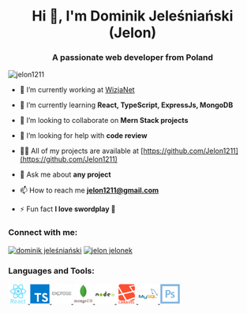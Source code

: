 <h1 align="center">Hi 👋, I'm Dominik Jeleśniański (Jelon)</h1>
<h3 align="center">A passionate web developer from Poland</h3>

<p align="left"> <img src="https://komarev.com/ghpvc/?username=jelon1211&label=Profile%20views&color=0e75b6&style=flat" alt="jelon1211" /> </p>

- 🔭 I’m currently working at [WizjaNet](https://www.wizja.net/)

- 🌱 I’m currently learning **React, TypeScript, ExpressJs, MongoDB**

- 👯 I’m looking to collaborate on **Mern Stack projects**

- 🤝 I’m looking for help with **code review**

- 👨‍💻 All of my projects are available at [https://github.com/Jelon1211](https://github.com/Jelon1211)

- 💬 Ask me about **any project**

- 📫 How to reach me **jelon1211@gmail.com**

- ⚡ Fun fact **I love swordplay 🤺**

<h3 align="left">Connect with me:</h3>
<p align="left">
<a href="https://linkedin.com/in/dominik jeleśniański" target="blank"><img align="center" src="https://raw.githubusercontent.com/rahuldkjain/github-profile-readme-generator/master/src/images/icons/Social/linked-in-alt.svg" alt="dominik jeleśniański" height="30" width="40" /></a>
<a href="https://fb.com/jelon jelonek" target="blank"><img align="center" src="https://raw.githubusercontent.com/rahuldkjain/github-profile-readme-generator/master/src/images/icons/Social/facebook.svg" alt="jelon jelonek" height="30" width="40" /></a>
</p>

<h3 align="left">Languages and Tools:</h3>
<p align="left"> 
<a href="https://reactjs.org/" target="_blank" rel="noreferrer"> <img src="https://raw.githubusercontent.com/devicons/devicon/master/icons/react/react-original-wordmark.svg" alt="react" width="40" height="40"/> </a> 
<a href="https://www.typescriptlang.org/" target="_blank" rel="noreferrer"> <img src="https://raw.githubusercontent.com/devicons/devicon/master/icons/typescript/typescript-original.svg" alt="typescript" width="40" height="40"/> </a> 
 <a href="https://expressjs.com" target="_blank" rel="noreferrer"> <img src="https://raw.githubusercontent.com/devicons/devicon/master/icons/express/express-original-wordmark.svg" alt="express" width="40" height="40"/> </a> 
<a href="https://www.mongodb.com/" target="_blank" rel="noreferrer"> <img src="https://raw.githubusercontent.com/devicons/devicon/master/icons/mongodb/mongodb-original-wordmark.svg" alt="mongodb" width="40" height="40"/> </a> 
<a href="https://nodejs.org" target="_blank" rel="noreferrer"> <img src="https://raw.githubusercontent.com/devicons/devicon/master/icons/nodejs/nodejs-original-wordmark.svg" alt="nodejs" width="40" height="40"/> </a> 
<a href="https://laravel.com/" target="_blank" rel="noreferrer"> <img src="https://raw.githubusercontent.com/devicons/devicon/master/icons/laravel/laravel-plain-wordmark.svg" alt="laravel" width="40" height="40"/> </a>
<a href="https://www.mysql.com/" target="_blank" rel="noreferrer"> <img src="https://raw.githubusercontent.com/devicons/devicon/master/icons/mysql/mysql-original-wordmark.svg" alt="mysql" width="40" height="40"/> </a>
<a href="https://www.photoshop.com/en" target="_blank" rel="noreferrer"> <img src="https://raw.githubusercontent.com/devicons/devicon/master/icons/photoshop/photoshop-line.svg" alt="photoshop" width="40" height="40"/> </a> 

</p>
